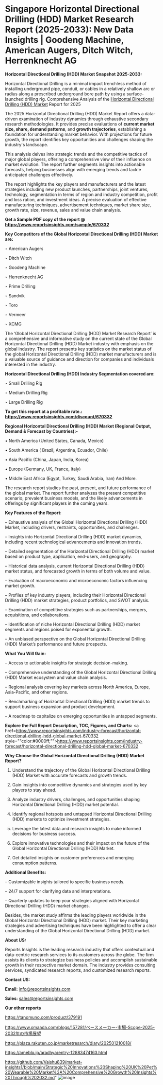 # Singapore Horizontal Directional Drilling (HDD) Market Research Report (2025-2033): New Data Insights | Goodeng Machine, American Augers, Ditch Witch, Herrenknecht AG

<strong>Horizontal Directional Drilling (HDD) Market Snapshot 2025-2033:</strong>

Horizontal Directional Drilling is a minimal impact trenchless method of installing underground pipe, conduit, or cables in a relatively shallow arc or radius along a prescribed underground bore path by using a surface-launched drilling rig. Comprehensive Analysis of the <a href=https://www.reportsinsights.com/sample/670332>Horizontal Directional Drilling (HDD) Market</a> Report for 2025

The 2025 Horizontal Directional Drilling (HDD) Market Report offers a data-driven examination of industry dynamics through exhaustive secondary research methodologies. It provides precise evaluations of <strong>current market size, share, demand patterns</strong>, and <strong>growth trajectories</strong>, establishing a foundation for understanding market behavior. With projections for future growth, the report identifies key opportunities and challenges shaping the industry's landscape.

This analysis delves into strategic trends and the competitive tactics of major global players, offering a comprehensive view of their influence on market evolution. The report further segments insights into actionable forecasts, helping businesses align with emerging trends and tackle anticipated challenges effectively.

The report highlights the key players and manufacturers and the latest strategies including new product launches, partnerships, joint ventures, technology, segmentation in terms of region and industry competition, profit and loss ration, and investment ideas. A precise evaluation of effective manufacturing techniques, advertisement techniques, market share size, growth rate, size, revenue, sales and value chain analysis.

<strong>Get a Sample PDF copy of the report @ <a href=https://www.reportsinsights.com/sample/670332 style=color:#0000ff;>https://www.reportsinsights.com/sample/670332</a></strong>

<strong>Key Competitors of the Global Horizontal Directional Drilling (HDD) Market are:</strong>

‣ American Augers

‣ Ditch Witch

‣ Goodeng Machine

‣ Herrenknecht AG

‣ Prime Drilling

‣ Sandvik

‣ Toro

‣ Vermeer

‣ XCMG

The ‘Global Horizontal Directional Drilling (HDD) Market Research Report’ is a comprehensive and informative study on the current state of the Global Horizontal Directional Drilling (HDD) Market industry with emphasis on the global industry. The report presents key statistics on the market status of the global Horizontal Directional Drilling (HDD) market manufacturers and is a valuable source of guidance and direction for companies and individuals interested in the industry.

<strong>Horizontal Directional Drilling (HDD) Industry Segmentation covered are:</strong>

‣ Small Drilling Rig

‣ Medium Drilling Rig

‣ Large Drilling Rig

<strong>To get this report at a profitable rate.: <a href=https://www.reportsinsights.com/discount/670332 style=color:#0000ff;>https://www.reportsinsights.com/discount/670332</a></strong>

<strong>Regional Horizontal Directional Drilling (HDD) Market (Regional Output, Demand &amp; Forecast by Countries):-</strong>

• North America (United States, Canada, Mexico)

• South America ( Brazil, Argentina, Ecuador, Chile)

• Asia Pacific (China, Japan, India, Korea)

• Europe (Germany, UK, France, Italy)

• Middle East Africa (Egypt, Turkey, Saudi Arabia, Iran) And More.

The research report studies the past, present, and future performance of the global market. The report further analyzes the present competitive scenario, prevalent business models, and the likely advancements in offerings by significant players in the coming years.

<strong>Key Features of the Report:</strong>

– Exhaustive analysis of the Global Horizontal Directional Drilling (HDD) Market, including drivers, restraints, opportunities, and challenges.

– Insights into Horizontal Directional Drilling (HDD) market dynamics, including recent technological advancements and innovation trends.

– Detailed segmentation of the Horizontal Directional Drilling (HDD) market based on product type, application, end-users, and geography.

– Historical data analysis, current Horizontal Directional Drilling (HDD) market status, and forecasted growth in terms of both volume and value.

– Evaluation of macroeconomic and microeconomic factors influencing market growth.

– Profiles of key industry players, including their Horizontal Directional Drilling (HDD) market strategies, product portfolios, and SWOT analysis.

– Examination of competitive strategies such as partnerships, mergers, acquisitions, and collaborations.

– Identification of niche Horizontal Directional Drilling (HDD) market segments and regions poised for exponential growth.

– An unbiased perspective on the Global Horizontal Directional Drilling (HDD) Market’s performance and future prospects.

<strong>What You Will Gain:</strong>

– Access to actionable insights for strategic decision-making.

– Comprehensive understanding of the Global Horizontal Directional Drilling (HDD) Market ecosystem and value chain analysis.

– Regional analysis covering key markets across North America, Europe, Asia-Pacific, and other regions.

– Benchmarking of Horizontal Directional Drilling (HDD) market trends to support business expansion and product development.

– A roadmap to capitalize on emerging opportunities in untapped segments.

<strong>Explore the Full Report Description, TOC, Figures, and Charts:</strong>
<a href=https://www.reportsinsights.com/industry-forecast/horizontal-directional-drilling-hdd-global-market-670332 style=""color:#0000ff;"">https://www.reportsinsights.com/industry-forecast/horizontal-directional-drilling-hdd-global-market-670332</a>

<strong>Why Choose the Global Horizontal Directional Drilling (HDD) Market Report?</strong>

1. Understand the trajectory of the Global Horizontal Directional Drilling (HDD) Market with accurate forecasts and growth trends.

2. Gain insights into competitive dynamics and strategies used by key players to stay ahead.

3. Analyze industry drivers, challenges, and opportunities shaping Horizontal Directional Drilling (HDD) market potential.

4. Identify regional hotspots and untapped Horizontal Directional Drilling (HDD) markets to optimize investment strategies.

5. Leverage the latest data and research insights to make informed decisions for business success.

6. Explore innovative technologies and their impact on the future of the Global Horizontal Directional Drilling (HDD) Market.

7. Get detailed insights on customer preferences and emerging consumption patterns.

<strong>Additional Benefits:</strong>

– Customizable insights tailored to specific business needs.

– 24/7 support for clarifying data and interpretations.

– Quarterly updates to keep your strategies aligned with Horizontal Directional Drilling (HDD) market changes.

Besides, the market study affirms the leading players worldwide in the Global Horizontal Directional Drilling (HDD) market. Their key marketing strategies and advertising techniques have been highlighted to offer a clear understanding of the Global Horizontal Directional Drilling (HDD) market.

<strong><strong>About US</strong>:</strong>

Reports Insights is the leading research industry that offers contextual and data-centric research services to its customers across the globe. The firm assists its clients to strategize business policies and accomplish sustainable growth in their respective market domain. The industry provides consulting services, syndicated research reports, and customized research reports.

<strong>Contact US:</strong>

<p class=><b>Email:</b> <a href=mailto:info@reportsinsights.com>info@reportsinsights.com</a></p>
<p class=><b>Sales:</b> <a href=mailto:sales@reportsinsights.com>sales@reportsinsights.com</a></p>

<strong>Our other reports</strong>

<a href=https://tanomuno.com/product/379191>https://tanomuno.com/product/379191</a>

<a href=https://www.omaada.com/blogs/157281/ペースメーカー-市場-Scope-2025-2032年の市場展望>https://www.omaada.com/blogs/157281/ペースメーカー-市場-Scope-2025-2032年の市場展望</a>

<a href=https://plaza.rakuten.co.jp/marketresarch/diary/202501210018/>https://plaza.rakuten.co.jp/marketresarch/diary/202501210018/</a>

<a href=https://ameblo.jp/aradhya/entry-12883474163.html>https://ameblo.jp/aradhya/entry-12883474163.html</a>

<a href=https://github.com/Vaishu839/market-insights1/blob/main/Strategic%20Innovations%20Shaping%20UK%20Pet%20Wearable%20Market%3A%20Comprehensive%20Growth%20Insights%20Through%202032.md>https://github.com/Vaishu839/market-insights1/blob/main/Strategic%20Innovations%20Shaping%20UK%20Pet%20Wearable%20Market%3A%20Comprehensive%20Growth%20Insights%20Through%202032.md</a>"
![image](https://github.com/user-attachments/assets/23ac3ae9-669e-4ce8-8930-149e19357dca)
